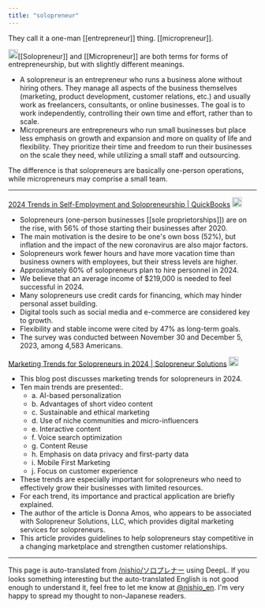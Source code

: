 ```yaml
---
title: "solopreneur"
---
```


They call it a one-man [[entrepreneur]] thing.
[[micropreneur]].

<img src='https://scrapbox.io/api/pages/nishio-en/gpt/icon' alt='gpt.icon' height="19.5"/>[[Solopreneur]] and [[Micropreneur]] are both terms for forms of entrepreneurship, but with slightly different meanings.
- A solopreneur is an entrepreneur who runs a business alone without hiring others. They manage all aspects of the business themselves (marketing, product development, customer relations, etc.) and usually work as freelancers, consultants, or online businesses. The goal is to work independently, controlling their own time and effort, rather than to scale.
- Micropreneurs are entrepreneurs who run small businesses but place less emphasis on growth and expansion and more on quality of life and flexibility. They prioritize their time and freedom to run their businesses on the scale they need, while utilizing a small staff and outsourcing.

The difference is that solopreneurs are basically one-person operations, while micropreneurs may comprise a small team.

---

[2024 Trends in Self-Employment and Solopreneurship | QuickBooks](https://quickbooks.intuit.com/r/small-business-data/self-employment-trends-2024/)
<img src='https://scrapbox.io/api/pages/nishio-en/claude/icon' alt='claude.icon' height="19.5"/>
- Solopreneurs (one-person businesses [[sole proprietorships]]) are on the rise, with 56% of those starting their businesses after 2020.
- The main motivation is the desire to be one's own boss (52%), but inflation and the impact of the new coronavirus are also major factors.
- Solopreneurs work fewer hours and have more vacation time than business owners with employees, but their stress levels are higher.
- Approximately 60% of solopreneurs plan to hire personnel in 2024.
- We believe that an average income of $219,000 is needed to feel successful in 2024.
- Many solopreneurs use credit cards for financing, which may hinder personal asset building.
- Digital tools such as social media and e-commerce are considered key to growth.
- Flexibility and stable income were cited by 47% as long-term goals.
- The survey was conducted between November 30 and December 5, 2023, among 4,583 Americans.

[Marketing Trends for Solopreneurs in 2024 | Solopreneur Solutions](https://solopreneursllc.com/marketing-trends-for-solopreneurs-in-2024/)
<img src='https://scrapbox.io/api/pages/nishio-en/claude/icon' alt='claude.icon' height="19.5"/>
- This blog post discusses marketing trends for solopreneurs in 2024.
- Ten main trends are presented:.
    - a. AI-based personalization
    - b. Advantages of short video content
    - c. Sustainable and ethical marketing
    - d. Use of niche communities and micro-influencers
    - e. Interactive content
    - f. Voice search optimization
    - g. Content Reuse
    - h. Emphasis on data privacy and first-party data
    - i. Mobile First Marketing
    - j. Focus on customer experience
- These trends are especially important for solopreneurs who need to effectively grow their businesses with limited resources.
- For each trend, its importance and practical application are briefly explained.
- The author of the article is Donna Amos, who appears to be associated with Solopreneur Solutions, LLC, which provides digital marketing services for solopreneurs.
- This article provides guidelines to help solopreneurs stay competitive in a changing marketplace and strengthen customer relationships.

---
This page is auto-translated from [/nishio/ソロプレナー](https://scrapbox.io/nishio/ソロプレナー) using DeepL. If you looks something interesting but the auto-translated English is not good enough to understand it, feel free to let me know at [@nishio_en](https://twitter.com/nishio_en). I'm very happy to spread my thought to non-Japanese readers.